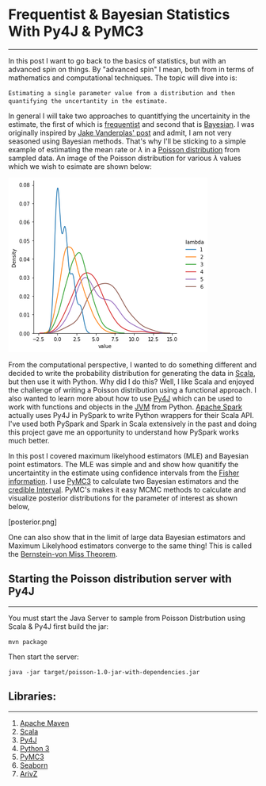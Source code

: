 # Frequentist & Bayesian Statistics With Py4J & PyMC3
----------

In this post I want to go back to the basics of statistics, but with an advanced spin on things. By "advanced spin" I mean, both from in terms of mathematics and computational techniques. The topic will dive into is:

    Estimating a single parameter value from a distribution and then quantifying the uncertantity in the estimate.
    
In general I will take two approaches to quantitfying the uncertainity in the estimate, the first of which is [frequentist](https://en.wikipedia.org/wiki/Frequentist_inference) and second that is [Bayesian](https://en.wikipedia.org/wiki/Bayesian_statistics). I was originally inspired by [Jake Vanderplas' post](http://jakevdp.github.io/blog/2014/03/11/frequentism-and-bayesianism-a-practical-intro/) and admit, I am not very seasoned using Bayesian methods. That's why I'll be sticking to a simple example of estimating the mean rate or $\lambda$ in a [Poisson distribution](https://en.wikipedia.org/wiki/Poisson_distribution#) from sampled data.  An image of the Poisson distribution for various $\lambda$ values which we wish to esimate are shown below:

![Poisson](images/poisson.png)

From the computational perspective, I wanted to do something different and decided to write the probability distribution for generating the data in [Scala](https://www.scala-lang.org/), but then use it with Python. Why did I do this? Well, I like Scala and enjoyed the challenge of writing a Poisson distribution using a functional approach. I also wanted to learn more about how to use [Py4J](https://www.py4j.org/) which can be used to work with functions and objects in the [JVM](https://en.wikipedia.org/wiki/Java_virtual_machine) from Python. [Apache Spark](https://spark.apache.org/) actually uses Py4J in PySpark to write Python wrappers for their Scala API. I've used both PySpark and Spark in Scala extensively in the past and doing this project gave me an opportunity to understand how PySpark works much better.

In this post I covered maximum likelyhood estimators (MLE) and Bayesian point estimators. The MLE was simple and and show how quanitify the uncertaintity in the estimate using confidence intervals from the [Fisher information](https://en.wikipedia.org/wiki/Fisher_information). I use [PyMC3](https://docs.pymc.io/) to calculate two Bayesian estimators and the [credible Interval](https://en.wikipedia.org/wiki/Credible_interval). PyMC's makes it easy MCMC methods to calculate and visualize posterior distributions for the parameter of interest as shown below,

[posterior.png]

One can also show that in the limit of large data Bayesian estimators and Maximum Likelyhood estimators converge to the same thing! This is called the [Bernstein-von Miss Theorem](
https://en.wikipedia.org/wiki/Bernstein%E2%80%93von_Mises_theorem).


## Starting the Poisson distribution server with Py4J
--------

You must start the Java Server to sample from Poisson Distrbution using Scala & Py4J first build the jar:

	mvn package

Then start the server:

	java -jar target/poisson-1.0-jar-with-dependencies.jar


## Libraries:
----------
1. [Apache Maven](https://maven.apache.org/)
2. [Scala](https://www.scala-lang.org/)
3. [Py4J](https://www.py4j.org/)
4. [Python 3](https://www.python.org/)
5. [PyMC3](https://docs.pymc.io/)
6. [Seaborn](https://seaborn.pydata.org/)
7. [ArivZ](https://arviz-devs.github.io/arviz/)




